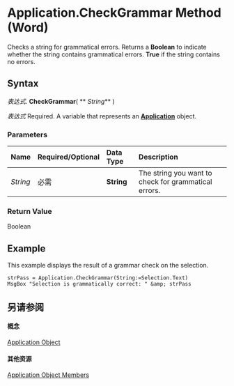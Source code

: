 
# Application.CheckGrammar Method (Word)

Checks a string for grammatical errors. Returns a  **Boolean** to indicate whether the string contains grammatical errors. **True** if the string contains no errors.


## Syntax

 _表达式_. **CheckGrammar**( ** _String_** )

 _表达式_ Required. A variable that represents an **[Application](d1cf6f8f-4e88-bf01-93b4-90a83f79cb44.md)** object.


### Parameters



|**Name**|**Required/Optional**|**Data Type**|**Description**|
|:-----|:-----|:-----|:-----|
| _String_|必需|**String**|The string you want to check for grammatical errors.|

### Return Value

Boolean


## Example

This example displays the result of a grammar check on the selection.


```
strPass = Application.CheckGrammar(String:=Selection.Text) 
MsgBox "Selection is grammatically correct: " &amp; strPass
```


## 另请参阅


#### 概念


[Application Object](d1cf6f8f-4e88-bf01-93b4-90a83f79cb44.md)
#### 其他资源


[Application Object Members](http://msdn.microsoft.com/library/71669f1e-65f1-b0f1-b67d-355dfdbebe50%28Office.15%29.aspx)